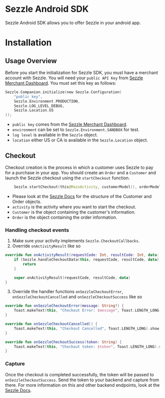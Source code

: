 Sezzle Android SDK
==================

Sezzle Android SDK allows you to offer Sezzle in your android app.

# Installation

## Usage Overview

Before you start the initialization for Sezzle SDK, you must have a merchant account with Sezzle.
You will need your `public API Key` from [Sezzle Merchant Dashboard](https://dashboard.sezzle.com/merchant).
You must set this key as follows:

```kotlin
Sezzle.Companion.initialize(new Sezzle.Configuration(
    "public key",
    Sezzle.Environment.PRODUCTION,
    Sezzle.LOG_LEVEL_DEBUG,
    Sezzle.Location.US
));
```
- `public key` comes from the [Sezzle Merchant Dashboard](https://dashboard.sezzle.com/merchant).
- `environment` can be set to `Sezzle.Environment.SANDBOX` for test.
- `log level` is available in the `Sezzle` object.
- `location` either US or CA is available in the `Sezzle.Location` object.

## Checkout
Checkout creation is the process in which a customer uses Sezzle to pay for a purchase in your app.
You should create an `Order` and a `Customer` and launch the Sezzle checkout using the `startCheckout` function.

```kotlin
    Sezzle.startCheckout(this@MainActivity, customerModel(), orderModel())
```
- Please look at the [Sezzle Docs](https://docs.sezzle.com/#sessions) for the structure of the Customer and Order objects.
- `activity` is the activity where you want to start the checkout.
- `Customer` is the object containing the customer's information.
- `Order` is the object containing the order information.

### Handling checkout events
1. Make sure your activity implements `Sezzle.CheckoutCallbacks`.
2. Override `onActivityResult` like so
```kotlin
override fun onActivityResult(requestCode: Int, resultCode: Int, data: Intent?) {
    if (Sezzle.handleCheckoutData(this, requestCode, resultCode, data)) {
        return
    }

    super.onActivityResult(requestCode, resultCode, data)
}
```
3. Override the handler functions `onSezzleCheckoutError`, `onSezzleCheckoutCancelled` and `onSezzleCheckoutSuccess` like so
```kotlin
override fun onSezzleCheckoutError(message: String?) {
    Toast.makeText(this, "Checkout Error: $message", Toast.LENGTH_LONG).show()
}

override fun onSezzleCheckoutCancelled() {
    Toast.makeText(this, "Checkout Cancelled", Toast.LENGTH_LONG).show()
}

override fun onSezzleCheckoutSuccess(token: String) {
    Toast.makeText(this, "Checkout token: $token", Toast.LENGTH_LONG).show()
}
```

### Capture
Once the checkout is completed successfully, the token will be passed to `onSezzleCheckoutSuccess`. Send the token to your backend
and capture from there. For more information on this and other backend endpoints,
look at the [Sezzle Docs](https://docs.sezzle.com/#capture-amount-by-order).

